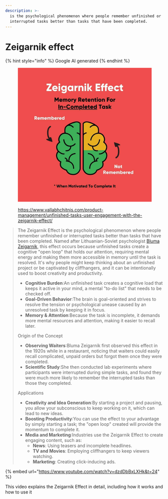 ```yaml
---
description: >-
  is the psychological phenomenon where people remember unfinished or
  interrupted tasks better than tasks that have been completed.
---
```


# Zeigarnik effect

{% hint style="info" %}
Google AI generated
{% endhint %}

<figure><img src="../../../../.gitbook/assets/zeigarnic.jpg" alt="https://www.vallabhchitnis.com/product-management/unfinished-tasks-user-engagement-with-the-zeigarnik-effect/"><figcaption><p><a href="https://www.vallabhchitnis.com/product-management/unfinished-tasks-user-engagement-with-the-zeigarnik-effect/">https://www.vallabhchitnis.com/product-management/unfinished-tasks-user-engagement-with-the-zeigarnik-effect/</a></p></figcaption></figure>

> The Zeigarnik Effect is the psychological phenomenon where people remember unfinished or interrupted tasks better than tasks that have been completed. Named after Lithuanian-Soviet psychologist [Bluma Zeigarnik](https://www.google.com/search?sca_esv=24998f3a4070201e\&rlz=1C5CHFA_enSG951SG953\&sxsrf=AE3TifMfEcNYl-YnEAKy3ujl_nirzJREaA%3A1756731483874\&q=Bluma+Zeigarnik\&sa=X\&sqi=2\&ved=2ahUKEwjukL_gzrePAxW2i2MGHYc-B0wQxccNegQIQRAB\&mstk=AUtExfBv93zfwHF2davFHi7qQ4jommc7N--l9Aj_vzOV79JsyWFbMyvRdOvZtR7UyIM2HlRmbrBhEkgCYZysdWL-FyqhjyK2uViHNh7R4wCmRezSb6j7T3vEhfH_3paaNJ_DOT0lixKCYeW-tPYCfk0DytK5HauQYxK_BrTCsEH84VfcDZKXGnD388W7XTver4DC4RFzn9w8c1ZeSKrqaL0omXYxHc_-iTlXDdmb8qNn4zWMTB4AAOp7zciccwo3kp-mngtPMPEND_K8_npeOgnxIhBU\&csui=3), this effect occurs because unfinished tasks create a cognitive "open loop" that holds our attention, requiring mental energy and making them more accessible in memory until the task is resolved. It's why people might keep thinking about an unfinished project or be captivated by cliffhangers, and it can be intentionally used to boost creativity and productivity.
>
> * **Cognitive Burden**:An unfinished task creates a cognitive load that keeps it active in your mind, a mental "to-do list" that needs to be checked off.
> * **Goal-Driven Behavior**:The brain is goal-oriented and strives to resolve the tension or psychological unease caused by an unresolved task by keeping it in focus.
> * **Memory & Attention**:Because the task is incomplete, it demands more mental resources and attention, making it easier to recall later.
>
> Origin of the Concept&#x20;
>
> * **Observing Waiters**:Bluma Zeigarnik first observed this effect in the 1920s while in a restaurant, noticing that waiters could easily recall complicated, unpaid orders but forgot them once they were completed.
> * **Scientific Study**:She then conducted lab experiments where participants were interrupted during simple tasks, and found they were much more likely to remember the interrupted tasks than those they completed.
>
> Applications
>
> * **Creativity and Idea Generation**:By starting a project and pausing, you allow your subconscious to keep working on it, which can lead to new ideas.&#x20;
> * **Boosting Productivity**:You can use the effect to your advantage by simply starting a task; the "open loop" created will provide the momentum to complete it.&#x20;
> * **Media and Marketing**:Industries use the Zeigarnik Effect to create engaging content, such as:&#x20;
>   * **News**: Using teasers and incomplete headlines.&#x20;
>   * **TV and Movies**: Employing cliffhangers to keep viewers watching.&#x20;
>   * **Marketing**: Creating click-inducing ads.&#x20;

{% embed url="https://www.youtube.com/watch?v=dzdDbBxLXHk&t=24" %}

This video explains the Zeigarnik Effect in detail, including how it works and how to use it&#x20;
